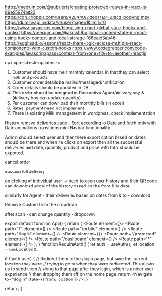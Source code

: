 <!-- add email login validation and phone number validation -->

https://medium.com/@subalerts/creating-protected-routes-in-react-js-89e95974a822
https://cdn.dribbble.com/users/420440/videos/12419/add_booking.mp4
https://dummyapi.io/data/v1/user?page=1&limit=10
https://www.savaslabs.com/blog/using-react-global-state-hooks-and-context
https://medium.com/@akrush95/global-cached-state-in-react-using-hooks-context-and-local-storage-166eacf8ab46
https://egghead.io/lessons/react-share-logic-across-multiple-react-components-with-custom-hooks
https://www.codegrepper.com/code-examples/javascript/pass+context+from+one+file+to+another+reactjs

npx npm-check-updates -u

1. Customer should have their monthly calendar, in that they can select milk and products
2. Customer order details be mailed/messaged/notification
3. Order details should be updated in DB
4. This order should be assigned to Respective Agent/delivery boy & (delivery boy can update quantity)
5. Per customer can download their monthly bills (in excel)
6. Rates, payment need not implement
7. There is existing Milk management in wordpress, check implementation

History
remove deliveries page -
Sort according to Date and fetch only with Date
animations transitions
mini Navbar functionality

Admin should select user and then there export option based on dates should be there and when he clicks on export then all the successful deliveries and date, quantity, product and price with total should be exported.

cancel order

successfull delivery

on clicking of individual user -> need to open user history and their QR code
can download excel of the history based on the from & to date

similarly for Agent - their deliveries based on dates from & to - download

Remove Custom from the dropdown

after scan - can change quantity - dropdown

export default function App() {
return (
<AuthProvider>
<Routes>
<Route element={<Layout />}>
<Route path="/" element={<PublicPage />} />
<Route path="/public" element={<PublicPage />} />
<Route path="/login" element={<LoginPage />} />
<Route element={<RequireAuth />}>
<Route path="/protected" element={<ProtectedPage />} />
<Route path="/dashboard" element={<Dashboard />} />
</Route>
</Route>
<Route path="\*" element={<NotFound />} />
</Routes>
</AuthProvider>
);
}
function RequireAuth() {
let auth = useAuth();
let location = useLocation();

if (!auth.user) {
// Redirect them to the /login page, but save the current location they were
// trying to go to when they were redirected. This allows us to send them
// along to that page after they login, which is a nicer user experience
// than dropping them off on the home page.
return <Navigate to="/login" state={{ from: location }} />;
}

return <Outlet />;
}
